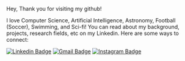 <!-- ![Header image](https://raw.githubusercontent.com/jayrajroshan/jayrajroshan/master/Assets/GitHub_Header.jpg) -->

Hey,
Thank you for visiting my github!

I love Computer Science, Artificial Intelligence, Astronomy, Football (Soccer), Swimming, and Sci-fi! You can read about my background, projects, research fields, etc on my Linkedin. Here are some ways to connect:

[![Linkedin Badge](https://img.shields.io/badge/-LinkedIn-blue?style=flat-square&logo=Linkedin&logoColor=white&link=https://www.linkedin.com/in/jayraj-roshan/)](https://www.linkedin.com/in/sohrabnamazinia/)
[![Gmail Badge](https://img.shields.io/badge/-Gmail-d14836?style=flat-square&logo=Gmail&logoColor=white&link=mail@jayrajroshan1@gmail.com)](mailto:mail@spencernamazinia@gmail.com)
[![Instagram Badge](https://img.shields.io/badge/-Instagram-e4405f?style=flat-square&logo=Instagram&logoColor=white&link=https://www.instagram.com/roshanjayraj/)](https://www.instagram.com/sohraub7/)


